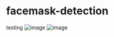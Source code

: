# facemask-detection
testing 
![image](https://user-images.githubusercontent.com/86404041/145703339-e6054339-a689-44bd-b8d4-07997f7b6353.png)
![image](https://user-images.githubusercontent.com/86404041/145703393-8e35057e-9571-4255-82d7-24d5de451a9f.png)
